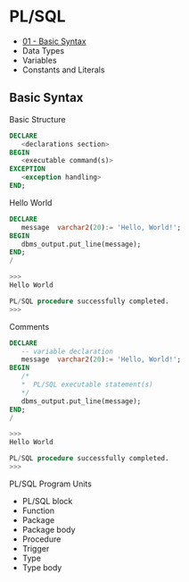
PL/SQL
======

* <a href='#01'>01 - Basic Syntax</a>
* Data Types
* Variables
* Constants and Literals

<h2 id="01">Basic Syntax</h2>

Basic Structure

```sql
DECLARE 
   <declarations section> 
BEGIN 
   <executable command(s)>
EXCEPTION 
   <exception handling> 
END;
```

Hello World

```sql
DECLARE 
   message  varchar2(20):= 'Hello, World!'; 
BEGIN 
   dbms_output.put_line(message); 
END; 
/ 

>>>
Hello World  

PL/SQL procedure successfully completed.
>>>
```

Comments

```sql
DECLARE 
   -- variable declaration 
   message  varchar2(20):= 'Hello, World!'; 
BEGIN 
   /* 
   *  PL/SQL executable statement(s) 
   */ 
   dbms_output.put_line(message); 
END; 
/

>>>
Hello World

PL/SQL procedure successfully completed.
>>>
```

PL/SQL Program Units

  * PL/SQL block
  * Function
  * Package
  * Package body
  * Procedure
  * Trigger
  * Type
  * Type body
